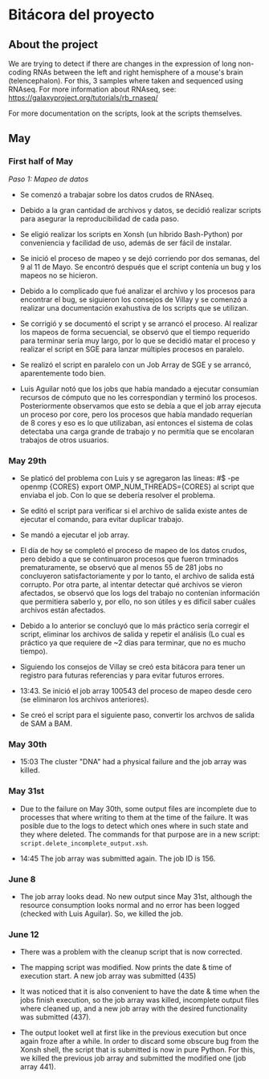 Bitácora del proyecto
=====================

About the project
-----------------
We are trying to detect if there are changes in the expression of
long non-coding RNAs between the left and right hemisphere of a mouse's
brain (telencephalon). For this, 3 samples where taken and sequenced using
RNAseq. For more information about RNAseq, see: 
https://galaxyproject.org/tutorials/rb_rnaseq/

For more documentation on the scripts, look at the scripts themselves.


## May

### First half of May

*Paso 1: Mapeo de datos*

- Se comenzó a trabajar sobre los datos crudos de RNAseq.

- Debido a la gran cantidad de archivos y datos, se decidió 
  realizar scripts para asegurar la reproducibilidad de cada paso.

- Se eligió realizar los scripts en Xonsh (un híbrido Bash-Python)
  por conveniencia y facilidad de uso, además de ser fácil de instalar.

- Se inició el proceso de mapeo y se dejó corriendo por dos semanas, del 
  9 al 11 de Mayo. Se encontró después que el script contenía un bug y 
  los mapeos no se hicieron.

- Debido a lo complicado que fué analizar el archivo y los procesos para
  encontrar el bug, se siguieron los consejos de Villay y se comenzó a 
  realizar una documentación exahustiva de los scripts que se utilizan.

- Se corrigió y se documentó  el script y se arrancó el proceso. Al 
  realizar los mapeos de forma secuencial, se observó que el tiempo 
  requerido para terminar  sería muy largo, por lo que se decidió matar 
  el proceso y realizar el script en SGE para lanzar múltiples procesos 
  en paralelo.

- Se realizó el script en paralelo con un Job Array de SGE y se arrancó,
  aparentemente todo bien.

- Luis Aguilar notó que los jobs que había mandado a ejecutar consumían 
  recursos de cómputo que no les correspondían y terminó los procesos.
  Posteriormente observamos que esto se debía a que el job array ejecuta
  un proceso por core, pero los procesos que había mandado requerían de 8 
  cores y eso es lo que utilizaban, así entonces el sistema de colas detectaba 
  una carga grande de trabajo y no permitía que se encolaran trabajos de otros
  usuarios.

### May 29th
- Se platicó del problema con Luis y se agregaron las lineas:
	#$ -pe openmp {CORES}
	export OMP_NUM_THREADS={CORES}
  al script que enviaba el job. Con lo que se debería resolver el problema.

- Se editó el script para verificar si el archivo de salida existe antes de 
  ejecutar el comando, para evitar duplicar trabajo.

- Se mandó a ejecutar el job array.

- El día de hoy se completó el proceso de mapeo de los datos crudos,
  pero debido a que se continuaron procesos que fueron trminados prematuramente,
  se observó que al menos 55 de 281 jobs no concluyeron satisfactoriamente y por
  lo tanto, el archivo de salida está corrupto. Por otra parte, al intentar detectar 
  qué archivos se vieron afectados, se observó que los logs del trabajo no contenían 
  información que permitiera saberlo y, por ello, no son útiles y es dificil saber cuáles
  archivos están afectados.

- Debido a lo anterior se concluyó que lo más práctico sería corregir el script, eliminar
  los archivos de salida y repetir el análisis (Lo cual es práctico ya que requiere de ~2 días 
  para terminar, que no es mucho tiempo).

- Siguiendo los consejos de Villay se creó esta bitácora para 
  tener un registro para futuras referencias y para evitar futuros errores.
  
- 13:43. Se inició el job array 100543 del proceso de mapeo desde cero (se eliminaron los archivos 
  anteriores).
  
- Se creó el script para el siguiente paso, convertir los archvos de salida de SAM a BAM.


### May 30th

- 15:03 The cluster "DNA" had a physical failure and the job array was killed.

### May 31st

- Due to the failure on May 30th, some output files are incomplete due to processes
  that where writing to them at the time of the failure. It was posible due to the logs
  to detect which ones where in such state and they where deleted. The commands for that
  purpose are in a new script: `script.delete_incomplete_output.xsh`.
  
- 14:45 The job array was submitted again. The job ID is 156.

### June 8

- The job array looks dead. No new output since May 31st, although the resource consumption 
  looks normal and no error has been logged (checked with Luis Aguilar). So, we killed the job.

### June 12

- There was a problem with the cleanup script that is now corrected.

- The mapping script was modified. Now prints the date & time of execution start.
  A new job array was submitted (435)

- It was noticed that it is also convenient to have the date & time when the jobs finish execution,
  so the job array was killed, incomplete output files where cleaned up, and a new job array with
  the desired functionality was submitted (437). 

- The output looket well at first like in the previous execution but once again froze after a while.
  In order to discard some obscure bug from the Xonsh shell, the script that is submitted is now in pure Python.
  For this, we killed the previous job array and submitted the modified one (job array 441).
